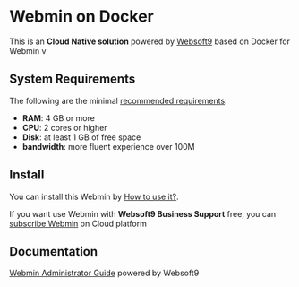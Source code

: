 # Webmin on Docker  

This is an **Cloud Native solution** powered by [Websoft9](https://www.websoft9.com) based on Docker for Webmin v

## System Requirements

The following are the minimal [recommended requirements](https://github.com/onlyoffice/docker#recommended-system-requirements):

* **RAM**: 4 GB or more
* **CPU**: 2 cores or higher
* **Disk**: at least 1 GB of free space
* **bandwidth**: more fluent experience over 100M  

## Install

You can install this Webmin by [How to use it?](https://github.com/Websoft9/docker-library#how-to-use-it).   

If you want use Webmin with **Websoft9 Business Support** free, you can [subscribe Webmin](https://www.websoft9.com/apps) on Cloud platform

## Documentation

[Webmin Administrator Guide](https://support.websoft9.com/docs/webmin) powered by Websoft9

